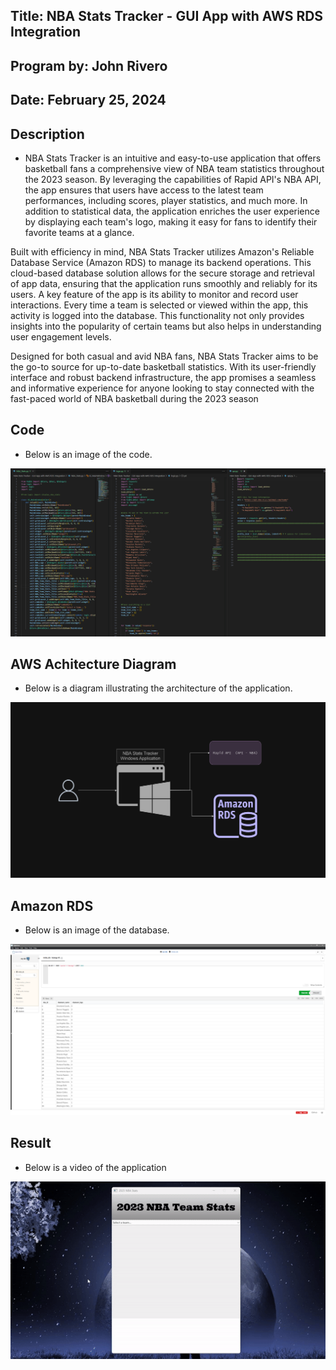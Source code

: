 ## Title: NBA Stats Tracker - GUI App with AWS RDS Integration

## Program by: John Rivero

## Date: February 25, 2024

## Description

-   NBA Stats Tracker is an intuitive and easy-to-use application that offers basketball fans a comprehensive view of NBA team statistics throughout the 2023 season. By leveraging the capabilities of Rapid API's NBA API, the app ensures that users have access to the latest team performances, including scores, player statistics, and much more. In addition to statistical data, the application enriches the user experience by displaying each team's logo, making it easy for fans to identify their favorite teams at a glance.

Built with efficiency in mind, NBA Stats Tracker utilizes Amazon's Reliable Database Service (Amazon RDS) to manage its backend operations. This cloud-based database solution allows for the secure storage and retrieval of app data, ensuring that the application runs smoothly and reliably for its users. A key feature of the app is its ability to monitor and record user interactions. Every time a team is selected or viewed within the app, this activity is logged into the database. This functionality not only provides insights into the popularity of certain teams but also helps in understanding user engagement levels.

Designed for both casual and avid NBA fans, NBA Stats Tracker aims to be the go-to source for up-to-date basketball statistics. With its user-friendly interface and robust backend infrastructure, the app promises a seamless and informative experience for anyone looking to stay connected with the fast-paced world of NBA basketball during the 2023 season

## Code

-   Below is an image of the code.

![Image alt text](image/Code.png)



## AWS Achitecture Diagram

- Below  is a diagram illustrating the architecture of the application.

![Image alt text2](image/Diagram.png)



## Amazon RDS 

-   Below is an image of the database.

![Image alt text3](image/Database.png)


## Result

-   Below is a video of the application

![Alt text for the GIF](image/Video.gif)